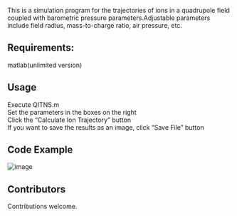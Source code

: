 This is a simulation program for the trajectories of ions in a quadrupole field coupled with barometric pressure parameters.Adjustable parameters include field radius, mass-to-charge ratio, air pressure, etc.
## Requirements:
matlab(unlimited version)
## Usage
Execute QITNS.m      
Set the parameters in the boxes on the right   
Click the “Calculate Ion Trajectory” button   
If you want to save the results as an image, click “Save File” button
## Code Example
![image](https://github.com/Nectar2/QITNS/assets/157119290/998328b2-4e72-4508-adaa-8d91ae4ed0e7)
## Contributors
Contributions welcome.
